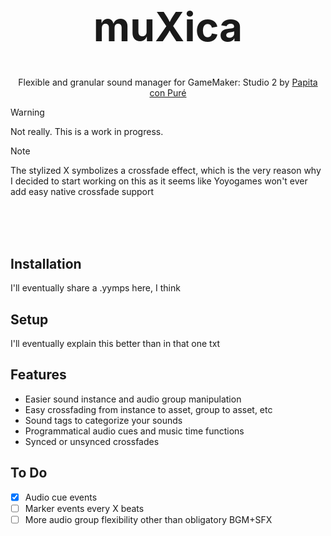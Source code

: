 <h1 align="center" style="font-size: 64px"> muXica </h1>
<p align="center"> Flexible and granular sound manager for GameMaker: Studio 2 by <a href="https://github.com/PapitaConPure">Papita con Puré</a></p>

> [!WARNING]
> Not really. This is a work in progress.

> [!NOTE]
> The stylized X symbolizes a crossfade effect, which is the very reason why I decided to start working on this as it seems like Yoyogames won't ever add easy native crossfade support

<br><br><br>


## Installation
I'll eventually share a .yymps here, I think

## Setup
I'll eventually explain this better than in that one txt

## Features
* Easier sound instance and audio group manipulation
* Easy crossfading from instance to asset, group to asset, etc
* Sound tags to categorize your sounds
* Programmatical audio cues and music time functions
* Synced or unsynced crossfades

## To Do
* [X] Audio cue events
* [ ] Marker events every X beats
* [ ] More audio group flexibility other than obligatory BGM+SFX
